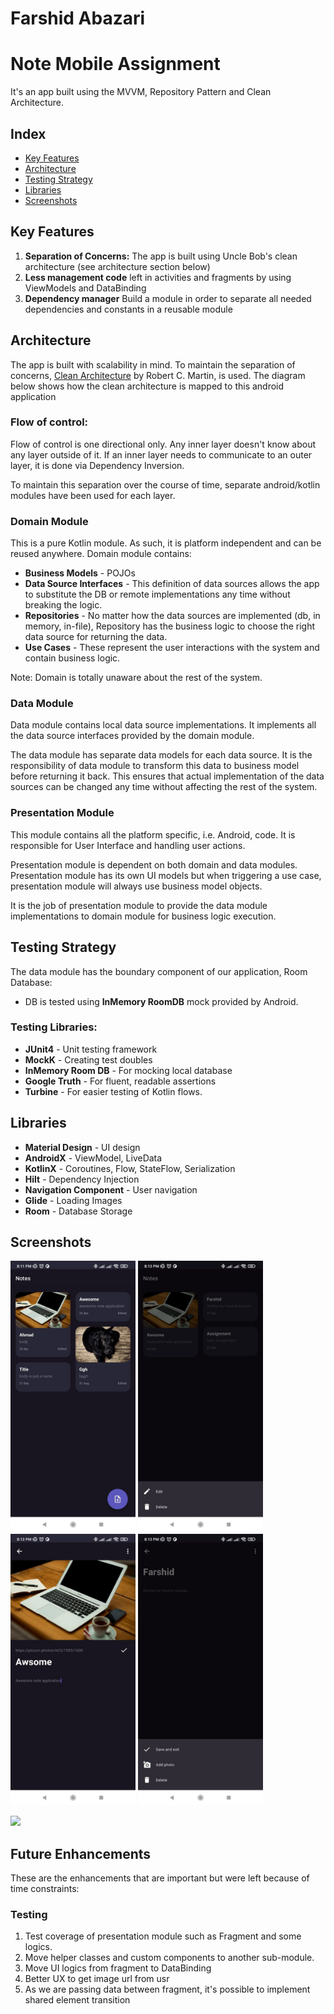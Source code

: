 # Farshid Abazari

# Note Mobile Assignment

It's an app built using the MVVM, Repository Pattern and Clean Architecture.

## Index

- [Key Features](#key-features)
- [Architecture](#architecture)
- [Testing Strategy](#testing-strategy)
- [Libraries](#libraries)
- [Screenshots](#Screenshots)

## Key Features
1. **Separation of Concerns:** The app is built using Uncle Bob's clean architecture (see architecture section below)
2. **Less management code** left in activities and fragments by using ViewModels and DataBinding
3. **Dependency manager** Build a module in order to separate all needed dependencies and constants in a reusable module

## Architecture
The app is built with scalability in mind. To maintain the separation of concerns, [Clean Architecture](https://blog.cleancoder.com/uncle-bob/2012/08/13/the-clean-architecture.html) by Robert C. Martin, is used. The diagram below shows how the clean architecture is mapped to this android application


### Flow of control:
Flow of control is one directional only. Any inner layer doesn't know about any layer outside of it. If an inner layer needs to communicate to an outer layer, it is done via Dependency Inversion.

To maintain this separation over the course of time, separate android/kotlin modules have been used for each layer.


### Domain Module

This is a pure Kotlin module. As such, it is platform independent and can be reused anywhere. Domain module contains:

- **Business Models** - POJOs
- **Data Source Interfaces** - This definition of data sources allows the app to substitute the DB or remote implementations any time without breaking the logic.
- **Repositories** - No matter how the data sources are implemented (db, in memory, in-file), Repository has the business logic to choose the right data source for returning the data.
- **Use Cases** - These represent the user interactions with the system and contain business logic.

Note: Domain is totally unaware about the rest of the system.

### Data Module

Data module contains local data source implementations. It implements all the data source interfaces provided by the domain module.

The data module has separate data models for each data source. It is the responsibility of data module to transform this data to business model before returning it back. This ensures that actual implementation of the data sources can be changed any time without affecting the rest of the system.


### Presentation Module
This module contains all the platform specific, i.e. Android, code. It is responsible for User Interface and handling user actions.

Presentation module is dependent on both domain and data modules. Presentation module has its own UI models but when triggering a use case, presentation module will always use business model objects.

It is the job of presentation module to provide the data module implementations to domain module for business logic execution.


## Testing Strategy

The data module has the boundary component of our application, Room Database:
- DB is tested using **InMemory RoomDB** mock provided by Android.


### Testing Libraries:
- **JUnit4** - Unit testing framework
- **MockK** - Creating test doubles
- **InMemory Room DB** - For mocking local database
- **Google Truth** - For fluent, readable assertions
- **Turbine** - For easier testing of Kotlin flows.


## Libraries

- **Material Design** - UI design
- **AndroidX** - ViewModel, LiveData
- **KotlinX** - Coroutines, Flow, StateFlow, Serialization
- **Hilt** -  Dependency Injection
- **Navigation Component** - User navigation
- **Glide** - Loading Images
- **Room** - Database Storage


## Screenshots

<img src="arts/list.jpeg" width=200>  <img src="arts/list_menu.jpeg" width=200>  <img src="arts/detail_with_image.jpeg" width=200> <img src="arts/note_menu.jpeg" width=200>

<img src="arts/screen_record.gif" width=360>


## Future Enhancements
These are the enhancements that are important but were left because of time constraints:

### Testing
1. Test coverage of presentation module such as Fragment and some logics.
2. Move helper classes and custom components to another sub-module.
3. Move UI logics from fragment to DataBinding
4. Better UX to get image url from usr
5. As we are passing data between fragment, it's possible to implement shared element transition

